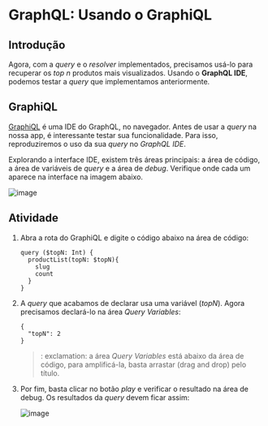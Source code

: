 # GraphQL: Usando o GraphiQL

## Introdução

Agora, com a _query_ e o _resolver_ implementados, precisamos usá-lo para recuperar os _top n_ produtos mais visualizados. Usando o **GraphQL IDE**, podemos testar a _query_ que implementamos anteriormente.

## GraphiQL

[GraphiQL](https://github.com/graphql/graphiql) é uma IDE do GraphQL, no navegador. Antes de usar a _query_ na nossa app, é interessante testar sua funcionalidade. Para isso, reproduziremos o uso da sua _query_ no _GraphQL IDE_.

Explorando a interface IDE, existem três áreas principais: a área de código, a área de variáveis ​​de _query_ e a área de _debug_. Verifique onde cada um aparece na interface na imagem abaixo.

![image](https://user-images.githubusercontent.com/43679629/83764107-e900ea80-a64f-11ea-969f-116ea896fe2d.png)

## Atividade

1. Abra a rota do GraphiQL e digite o código abaixo na área de código:

   ```
   query ($topN: Int) {
     productList(topN: $topN){
       slug
       count
     }
   }
   ```

2. A _query_ que acabamos de declarar usa uma variável (_topN_). Agora precisamos declará-lo na área _Query Variables_:

   ```
   {
     "topN": 2
   }
   ```

   > : exclamation: a área _Query Variables_ está abaixo da área de código, para amplificá-la, basta arrastar (drag and drop) pelo título.

3. Por fim, basta clicar no botão _play_ e verificar o resultado na área de debug. Os resultados da _query_ devem ficar assim:

   ![image](https://user-images.githubusercontent.com/43679629/83763622-4c3e4d00-a64f-11ea-9615-435811d411c6.png)
